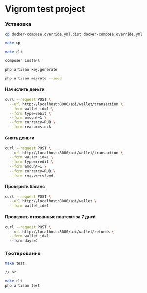 # Vigrom test project

### Установка
```bash
cp docker-compose.override.yml.dist docker-compose.override.yml

make up

make cli

composer install

php artisan key:generate

php artisan migrate --seed
```

#### Начислить деньги
```bash
curl --request POST \
  --url http://localhost:8000/api/wallet/transaction \
  --form wallet_id=1 \
  --form type=debit \
  --form amount=1 \
  --form currency=RUB \
  --form reason=stock
```

#### Снять деньги
```bash
curl --request POST \
  --url http://localhost:8000/api/wallet/transaction \
  --form wallet_id=1 \
  --form type=credit \
  --form amount=1 \
  --form currency=RUB \
  --form reason=refund
```

#### Проверить баланс
```bash
curl --request POST \
  --url http://localhost:8000/api/wallet \
  --form wallet_id=1
```

#### Проверить отозванные платежи за 7 дней
```bash
curl --request POST \
  --url http://localhost:8000/api/wallet/refunds \
  --form wallet_id=1
  --form days=7
```

### Тестирование
```bash
make test

// or

make cli
php artisan test
```